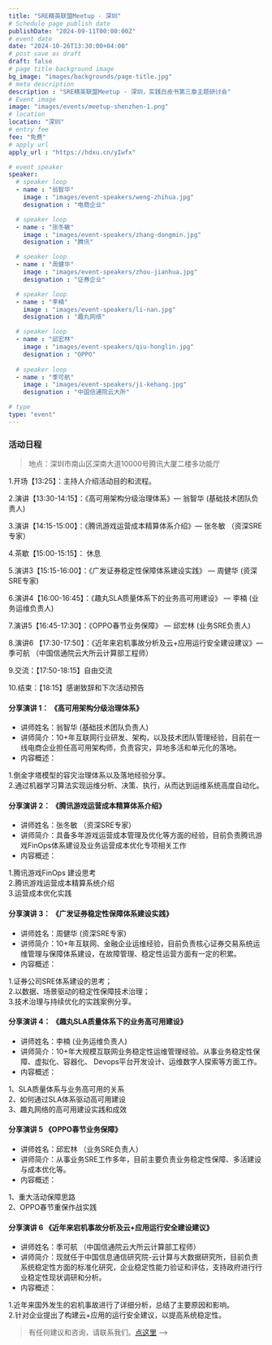 ```yaml
---
title: "SRE精英联盟Meetup - 深圳"
# Schedule page publish date
publishDate: "2024-09-11T00:00:00Z"
# event date
date: "2024-10-26T13:30:00+04:00"
# post save as draft
draft: false
# page title background image
bg_image: "images/backgrounds/page-title.jpg"
# meta description
description : "SRE精英联盟Meetup - 深圳，实践白皮书第三章主题研讨会"
# Event image
image: "images/events/meetup-shenzhen-1.png"
# location
location: "深圳"
# entry fee
fee: "免费"
# apply url
apply_url : "https://hdxu.cn/yIwfx"

# event speaker
speaker:
  # speaker loop
  - name : "翁智华"
    image : "images/event-speakers/weng-zhihua.jpg"
    designation : "电商企业"

  # speaker loop
  - name : "张冬敏"
    image : "images/event-speakers/zhang-dongmin.jpg"
    designation : "腾讯"

  # speaker loop
  - name : "周健华"
    image : "images/event-speakers/zhou-jianhua.jpg"
    designation : "证券企业"

  # speaker loop
  - name : "李楠"
    image : "images/event-speakers/li-nan.jpg"
    designation : "趣丸网络"

  # speaker loop
  - name : "邱宏林"
    image : "images/event-speakers/qiu-honglin.jpg"
    designation : "OPPO"
  
  # speaker loop
  - name : "季可航"
    image : "images/event-speakers/ji-kehang.jpg"
    designation : "中国信通院云大所"

# type
type: "event"
---
```


### 活动日程


> 地点：深圳市南山区深南大道10000号腾讯大厦二楼多功能厅

1.开场【13:25】：主持人介绍活动目的和流程。

2.演讲【13:30-14:15】：《高可用架构分级治理体系》— 翁智华 (基础技术团队负责人)

3.演讲【14:15-15:00】：《腾讯游戏运营成本精算体系介绍》— 张冬敏 （资深SRE专家）

4.茶歇【15:00-15:15】： 休息

5.演讲3【15:15-16:00】：《广发证券稳定性保障体系建设实践》 — 周健华 (资深SRE专家)

6.演讲4【16:00-16:45】：《趣丸SLA质量体系下的业务高可用建设》 — 李楠 (业务运维负责人)

7.演讲5【16:45-17:30】：《OPPO春节业务保障》 — 邱宏林 (业务SRE负责人)

8.演讲6 【17:30-17:50】：《近年来宕机事故分析及云+应用运行安全建设建议》— 季可航 （中国信通院云大所云计算部工程师）

9.交流：【17:50-18:15】自由交流

10.结束：【18:15】感谢致辞和下次活动预告


#### 分享演讲 1： 《高可用架构分级治理体系》

* 讲师姓名：翁智华  (基础技术团队负责人)
* 讲师简介：10+年互联网行业研发、架构，以及技术团队管理经验，目前在一线电商企业担任高可用架构师，负责容灾，异地多活和单元化的落地。
* 内容概述：

1.倒金字塔模型的容灾治理体系以及落地经验分享。<br>
2.通过机器学习算法实现运维分析、决策、执行，从而达到运维系统高度自动化。


#### 分享演讲 2： 《腾讯游戏运营成本精算体系介绍》

* 讲师姓名：张冬敏 （资深SRE专家）
* 讲师简介：具备多年游戏运营成本管理及优化等方面的经验，目前负责腾讯游戏FinOps体系建设及业务运营成本优化专项相关工作 
* 内容概述：

1.腾讯游戏FinOps 建设思考<br>
2.腾讯游戏运营成本精算系统介绍<br>
3.运营成本优化实践


#### 分享演讲 3： 《广发证券稳定性保障体系建设实践》 

* 讲师姓名：周健华  (资深SRE专家)
* 讲师简介：10+年互联网、金融企业运维经验，目前负责核心证券交易系统运维管理与保障体系建设，在故障管理、稳定性运营方面有一定的积累。
* 内容概述：

1.证券公司SRE体系建设的思考；<br>
2.以数据、场景驱动的稳定性保障技术治理；<br>
3.技术治理与持续优化的实践案例分享。

#### 分享演讲 4： 《趣丸SLA质量体系下的业务高可用建设》

* 讲师姓名：李楠  (业务运维负责人)
* 讲师简介：10+年大规模互联网业务稳定性运维管理经验。从事业务稳定性保障、虚拟化、容器化、 Devops平台开发设计、运维数字人探索等方面工作。
* 内容概述：

1、SLA质量体系与业务高可用的关系<br>
2、如何通过SLA体系驱动高可用建设<br>
3、趣丸网络的高可用建设实践和成效


#### 分享演讲 5 《OPPO春节业务保障》

* 讲师姓名：邱宏林  （业务SRE负责人）
* 讲师简介：从事业务SRE工作多年，目前主要负责业务稳定性保障、多活建设与成本优化等。
* 内容概述：

1、重大活动保障思路<br>
2、OPPO春节重保作战实践

#### 分享演讲 6 《近年来宕机事故分析及云+应用运行安全建设建议》

* 讲师姓名：季可航  （中国信通院云大所云计算部工程师）
* 讲师简介：现就任于中国信息通信研究院-云计算与大数据研究所，目前负责系统稳定性方面的标准化研究，企业稳定性能力验证和评估，支持政府进行行业稳定性现状调研和分析。
* 内容概述：

1.近年来国外发生的宕机事故进行了详细分析，总结了主要原因和影响。<br>
2.针对企业提出了构建云+应用的运行安全建议，以提高系统稳定性。


> 有任何建议和咨询，请联系我们。[点这里](/contact/)
-->